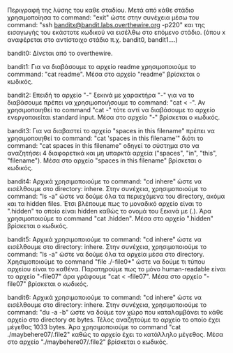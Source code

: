Περιγραφή της λύσης του καθε σταδίου. Μετά από κάθε στάδιο χρησιμοποίησα το command: "exit" ώστε στην συνέχεια μέσω του command:
"ssh banditx@bandit.labs.overthewire.org -p220" και της εισαγωγής του εκάστοτε κωδικού να εισέλθω στο επόμενο στάδιο.
(όπου x αναφέρεται στο αντίστοιχο στάδιο π.χ. bandit0, bandit1....) 

bandit0: Δίνεται από το overthewire.
 
bandit1: Για να διαβάσουμε το αρχείο readme χρησιμοποιούμε το commmand: "cat readme". Μέσα στο αρχείο "readme" βρίσκεται ο κωδικός.
 
bandit2: Επειδή το αρχείο "-" ξεκινά με χαρακτήρα "-" για να το διαβάσουμε πρέπει να χρησιμοποιήσουμε το command: "cat < -". Αν χρησιμοποιηθεί το command "cat -" τότε αντί να διαβάσουμε το αρχείο ενεργοποιείται standard input. Μέσα στο αρχείο "-" βρίσκεται ο κωδικός. 

bandit3: Για να διαβαστεί το αρχείο "spaces in this filename" πρέπει να χρησιμοποιηθεί το command: "cat 'spaces in this filename'" διότι το command: "cat spaces in this filename" οδηγεί το σύστημα στο να αναζητήσει 4 διαφορετικά και μη υπαρκτά αρχεία ("spaces", "in", "this", "filename"). Μέσα στο αρχείο "spaces in this filename" βρίσκεται ο κωδικός.

bandit4: Αρχικά χρησιμοποιούμε το command: "cd inhere" ώστε να εισέλθουμε στο directory: inhere. Στην συνέχεια, χρησιμοποιούμε το command: "ls -a" ώστε να δούμε όλα τα περιεχόμενα του directory, ακόμα και τα hidden files. Έτσι βλέπουμε πως το μοναδικό αρχείο είναι το ".hidden" το οποίο είναι hidden καθώς το ονομά του ξεκινά με (.). Άρα χρησιμοποιούμε το command "cat .hidden". Μέσα στο αρχείο ".hidden" βρίσκεται ο κωδικός.

bandit5: Αρχικά χρησιμοποιούμε το command: "cd inhere" ώστε να εισέλθουμε στο directory: inhere. Στην συνέχεια, χρησιμοποιούμε το command: "ls -a" ώστε να δούμε όλα τα αρχεία μέσα στο directory. Χρησιμοποιούμε το command "file ./-file0*" ώστε να δούμε τι τύπου αρχείου είναι το καθένα. Παρατηρούμε πως το μόνο human-readable είναι το αρχείο "-file07" άρα γράφουμε "cat < -file07". Μέσα στο αρχείο "-file07" βρίσκεται ο κωδικός.

bandit6: Αρχικά χρησιμοποιούμε το command: "cd inhere" ώστε να εισέλθουμε στο directory: inhere. Στην συνέχεια, χρησιμοποιούμε το command: "du -a -b" ώστε να δούμε τον χώρο που καταλαμβάνει το κάθε αρχείο στο directory σε bytes. Τέλος αναζητούμε το αρχείο το οποίο έχει μέγεθος 1033 bytes. Άρα χρησιμοποιούμε το command "cat ./maybehere07/.file2" καθώς το αρχείο έχει το κατάλληλο μέγεθος. Μέσα στο αρχείο "./maybehere07/.file2" βρίσκεται ο κωδικός.
